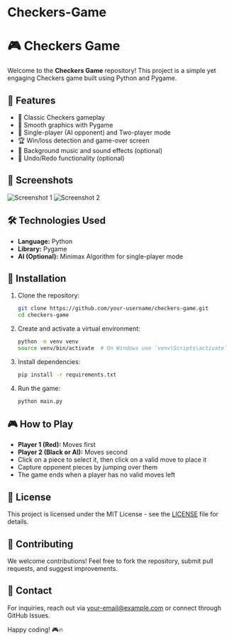 # Checkers-Game
# 🎮 Checkers Game

Welcome to the **Checkers Game** repository! This project is a simple yet engaging Checkers game built using Python and Pygame.

## 🚀 Features

- 🎲 Classic Checkers gameplay
- 🎨 Smooth graphics with Pygame
- 🤖 Single-player (AI opponent) and Two-player mode
- 🏆 Win/loss detection and game-over screen
- 🎵 Background music and sound effects (optional)
- 🔄 Undo/Redo functionality (optional)

## 📸 Screenshots

![Screenshot 1](path/to/screenshot1.png)
![Screenshot 2](path/to/screenshot2.png)

## 🛠️ Technologies Used

- **Language:** Python
- **Library:** Pygame
- **AI (Optional):** Minimax Algorithm for single-player mode

## 📂 Installation

1. Clone the repository:
   ```bash
   git clone https://github.com/your-username/checkers-game.git
   cd checkers-game
   ```

2. Create and activate a virtual environment:
   ```bash
   python -m venv venv
   source venv/bin/activate  # On Windows use `venv\Scripts\activate`
   ```

3. Install dependencies:
   ```bash
   pip install -r requirements.txt
   ```

4. Run the game:
   ```bash
   python main.py
   ```

## 🎮 How to Play

- **Player 1 (Red):** Moves first
- **Player 2 (Black or AI):** Moves second
- Click on a piece to select it, then click on a valid move to place it
- Capture opponent pieces by jumping over them
- The game ends when a player has no valid moves left

## 📜 License

This project is licensed under the MIT License - see the [LICENSE](LICENSE) file for details.

## 🙌 Contributing

We welcome contributions! Feel free to fork the repository, submit pull requests, and suggest improvements.

## 📧 Contact

For inquiries, reach out via [your-email@example.com](mailto:your-email@example.com) or connect through GitHub Issues.

Happy coding! 🎮🔥
